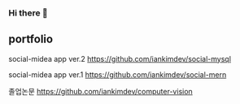 ### Hi there 👋



## portfolio



social-midea app ver.2
https://github.com/iankimdev/social-mysql

social-midea app ver.1
https://github.com/iankimdev/social-mern

졸업논문
https://github.com/iankimdev/computer-vision
